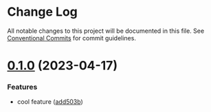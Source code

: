 # Change Log

All notable changes to this project will be documented in this file.
See [Conventional Commits](https://conventionalcommits.org) for commit guidelines.

# [0.1.0](https://github.com/ionic-team/stencil-component-starter/compare/v0.0.6...v0.1.0) (2023-04-17)


### Features

* cool feature ([add503b](https://github.com/ionic-team/stencil-component-starter/commit/add503b84b6bf0ab8edbdcc22d54fe781779856f))
